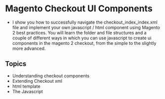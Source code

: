 #  Magento Checkout UI Components

- I show you how to successfully navigate the checkout_index_index.xml file and implement your own javascript / html component using Magento 2 best practices. You will learn the folder and file structures and a couple of different ways in which you can use javascript to create ui components in the magento 2 checkout, from the simple to the slightly more advanced.


## Topics

- Understanding checkout components
- Extending Checkout xml
- html template
- The Javascript
